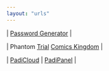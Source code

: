 ```yaml
---
layout: "urls"
---
```


| [Password Generator](https://passwordsgenerator.net/) |

| Phantom [Trial](http://www.phantomtrail.com/daily-comic-strips/Phantom) [Comics Kingdom](https://www.comicskingdom.com/phantom) |

| [PadiCloud](https://manage.padicloud.id/) | [PadiPanel](https://cpanel.vlsm.org/) |

